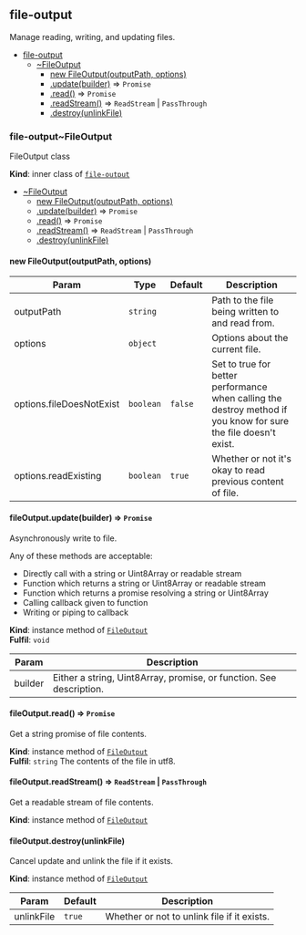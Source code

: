 <a name="module_file-output"></a>

## file-output
Manage reading, writing, and updating files.


* [file-output](#module_file-output)
    * [~FileOutput](#module_file-output..FileOutput)
        * [new FileOutput(outputPath, options)](#new_module_file-output..FileOutput_new)
        * [.update(builder)](#module_file-output..FileOutput+update) ⇒ <code>Promise</code>
        * [.read()](#module_file-output..FileOutput+read) ⇒ <code>Promise</code>
        * [.readStream()](#module_file-output..FileOutput+readStream) ⇒ <code>ReadStream</code> \| <code>PassThrough</code>
        * [.destroy(unlinkFile)](#module_file-output..FileOutput+destroy)

<a name="module_file-output..FileOutput"></a>

### file-output~FileOutput
FileOutput class

**Kind**: inner class of [<code>file-output</code>](#module_file-output)  

* [~FileOutput](#module_file-output..FileOutput)
    * [new FileOutput(outputPath, options)](#new_module_file-output..FileOutput_new)
    * [.update(builder)](#module_file-output..FileOutput+update) ⇒ <code>Promise</code>
    * [.read()](#module_file-output..FileOutput+read) ⇒ <code>Promise</code>
    * [.readStream()](#module_file-output..FileOutput+readStream) ⇒ <code>ReadStream</code> \| <code>PassThrough</code>
    * [.destroy(unlinkFile)](#module_file-output..FileOutput+destroy)

<a name="new_module_file-output..FileOutput_new"></a>

#### new FileOutput(outputPath, options)

| Param | Type | Default | Description |
| --- | --- | --- | --- |
| outputPath | <code>string</code> |  | Path to the file being written to and read from. |
| options | <code>object</code> |  | Options about the current file. |
| options.fileDoesNotExist | <code>boolean</code> | <code>false</code> | Set to true for better performance when calling the destroy method if you know for sure the file doesn't exist. |
| options.readExisting | <code>boolean</code> | <code>true</code> | Whether or not it's okay to read previous content of file. |

<a name="module_file-output..FileOutput+update"></a>

#### fileOutput.update(builder) ⇒ <code>Promise</code>
Asynchronously write to file.Any of these methods are acceptable:- Directly call with a string or Uint8Array or readable stream- Function which returns a string or Uint8Array or readable stream- Function which returns a promise resolving a string or Uint8Array- Calling callback given to function- Writing or piping to callback

**Kind**: instance method of [<code>FileOutput</code>](#module_file-output..FileOutput)  
**Fulfil**: <code>void</code>  

| Param | Description |
| --- | --- |
| builder | Either a string, Uint8Array, promise, or function. See description. |

<a name="module_file-output..FileOutput+read"></a>

#### fileOutput.read() ⇒ <code>Promise</code>
Get a string promise of file contents.

**Kind**: instance method of [<code>FileOutput</code>](#module_file-output..FileOutput)  
**Fulfil**: <code>string</code> The contents of the file in utf8.  
<a name="module_file-output..FileOutput+readStream"></a>

#### fileOutput.readStream() ⇒ <code>ReadStream</code> \| <code>PassThrough</code>
Get a readable stream of file contents.

**Kind**: instance method of [<code>FileOutput</code>](#module_file-output..FileOutput)  
<a name="module_file-output..FileOutput+destroy"></a>

#### fileOutput.destroy(unlinkFile)
Cancel update and unlink the file if it exists.

**Kind**: instance method of [<code>FileOutput</code>](#module_file-output..FileOutput)  

| Param | Default | Description |
| --- | --- | --- |
| unlinkFile | <code>true</code> | Whether or not to unlink file if it exists. |


